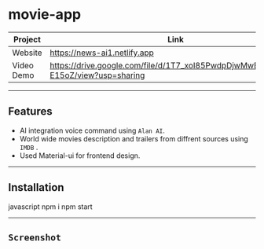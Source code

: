 # movie-app



| Project | Link |
| ------ | ------ |
| Website |  https://news-ai1.netlify.app
| Video Demo | https://drive.google.com/file/d/1T7_xoI85PwdpDjwMwBKkd8nnzk-E15oZ/view?usp=sharing

---
## Features
- AI integration voice command using `Alan AI`.
- World wide movies description and trailers from diffrent sources using `IMDB` .
- Used Material-ui for frontend design.


---
## Installation

javascript
npm i
npm start



---


## `Screenshot`
